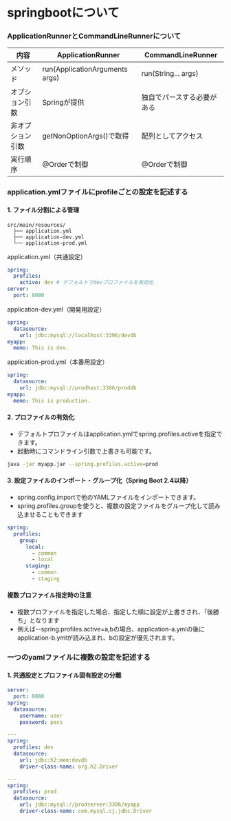 # springbootについて

### ApplicationRunnerとCommandLineRunnerについて
|内容|ApplicationRunner|CommandLineRunner|
|--|--|--|
|メソッド| run(ApplicationArguments args) | run(String... args) |
|オプション引数|Springが提供|独自でパースする必要がある|
|非オプション引数|getNonOptionArgs()で取得|配列としてアクセス|
|実行順序|@Orderで制御|@Orderで制御|


### application.ymlファイルにprofileごとの設定を記述する
#### 1. ファイル分割による管理
```
src/main/resources/
  ├── application.yml
  ├── application-dev.yml
  └── application-prod.yml
```
application.yml（共通設定）
```yaml
spring:
  profiles:
    active: dev # デフォルトでdevプロファイルを有効化
server:
  port: 8080
```
application-dev.yml（開発用設定）
```yaml
spring:
  datasource:
    url: jdbc:mysql://localhost:3306/devdb
myapp:
  memo: This is dev.

```
application-prod.yml（本番用設定）
```yaml
spring:
  datasource:
    url: jdbc:mysql://prodhost:3306/proddb
myapp:
  memo: This is production.

```

#### 2. プロファイルの有効化
- デフォルトプロファイルはapplication.ymlでspring.profiles.activeを指定できます。
- 起動時にコマンドライン引数で上書きも可能です。
```bash
java -jar myapp.jar --spring.profiles.active=prod
```

#### 3. 設定ファイルのインポート・グループ化（Spring Boot 2.4以降）
- spring.config.importで他のYAMLファイルをインポートできます。
- spring.profiles.groupを使うと、複数の設定ファイルをグループ化して読み込ませることもできます
```yaml
spring:
  profiles:
    group:
      local:
        - common
        - local
      staging:
        - common
        - staging

```

#### 複数プロファイル指定時の注意
- 複数プロファイルを指定した場合、指定した順に設定が上書きされ、「後勝ち」となります
- 例えば--spring.profiles.active=a,bの場合、application-a.ymlの後にapplication-b.ymlが読み込まれ、bの設定が優先されます。


### 一つのyamlファイルに複数の設定を記述する
#### 1. 共通設定とプロファイル固有設定の分離
```yaml
server:
  port: 8080
spring:
  datasource:
    username: user
    password: pass

---
spring:
  profiles: dev
  datasource:
    url: jdbc:h2:mem:devdb
    driver-class-name: org.h2.Driver

---
spring:
  profiles: prod
  datasource:
    url: jdbc:mysql://prodserver:3306/myapp
    driver-class-name: com.mysql.cj.jdbc.Driver

```